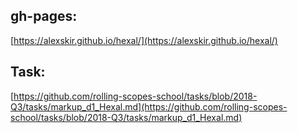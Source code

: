 ## gh-pages: 
[https://alexskir.github.io/hexal/](https://alexskir.github.io/hexal/)


## Task:
[https://github.com/rolling-scopes-school/tasks/blob/2018-Q3/tasks/markup_d1_Hexal.md](https://github.com/rolling-scopes-school/tasks/blob/2018-Q3/tasks/markup_d1_Hexal.md)